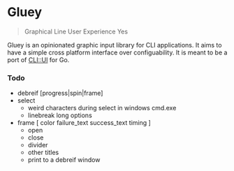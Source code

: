 # Gluey

> Graphical Line User Experience Yes

Gluey is an opinionated graphic input library for CLI applications. It aims to have a simple cross platform interface over configuability. It is meant to be a port of [CLI::UI](https://github.com/shopify/cli-ui) for Go.


### Todo

- debreif [progress|spin|frame]
- select
  - weird characters during select in windows cmd.exe
  - linebreak long options
- frame [ color failure_text success_text timing ]
  - open
  - close
  - divider
  - other titles
  - print to a debreif window
